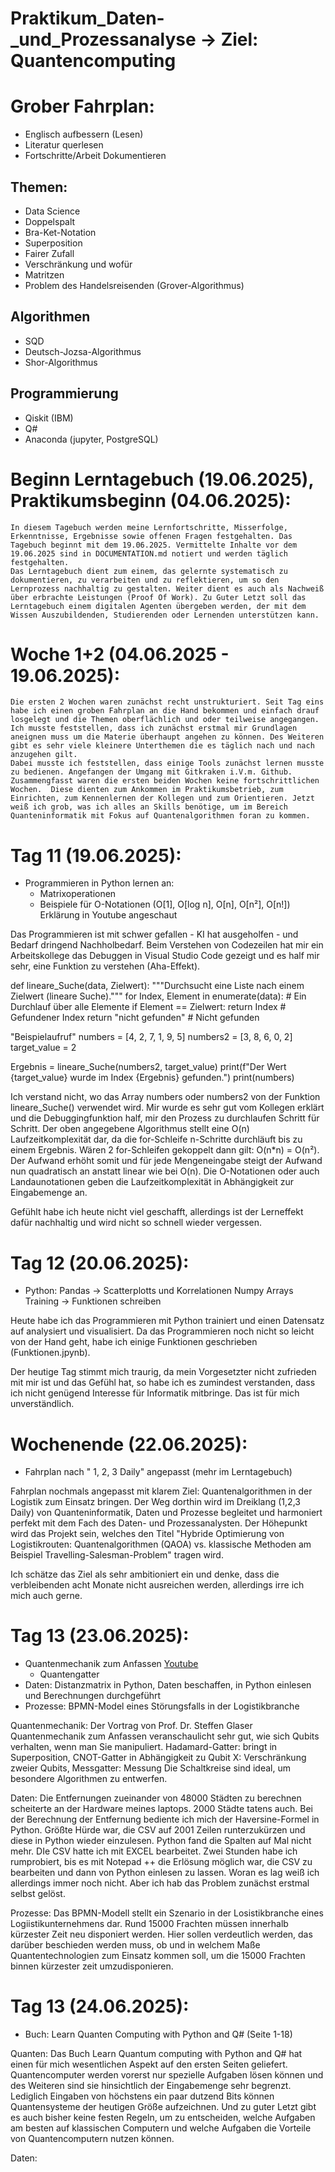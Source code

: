 # Praktikum_Daten-_und_Prozessanalyse -> Ziel: Quantencomputing

# Grober Fahrplan:
  - Englisch aufbessern (Lesen)
  - Literatur querlesen
  - Fortschritte/Arbeit Dokumentieren
## Themen:
  - Data Science
  - Doppelspalt
  - Bra-Ket-Notation
  - Superposition
  - Fairer Zufall
  - Verschränkung und wofür
  - Matritzen
  - Problem des Handelsreisenden (Grover-Algorithmus)
## Algorithmen
  - SQD
  - Deutsch-Jozsa-Algorithmus
  - Shor-Algorithmus
## Programmierung
  - Qiskit (IBM)
  - Q#
  - Anaconda (jupyter, PostgreSQL)


# Beginn Lerntagebuch (19.06.2025), Praktikumsbeginn (04.06.2025):

    In diesem Tagebuch werden meine Lernfortschritte, Misserfolge, Erkenntnisse, Ergebnisse sowie offenen Fragen festgehalten. Das Tagebuch beginnt mit dem 19.06.2025. Vermittelte Inhalte vor dem 19.06.2025 sind in DOCUMENTATION.md notiert und werden täglich festgehalten. 
    Das Lerntagebuch dient zum einem, das gelernte systematisch zu dokumentieren, zu verarbeiten und zu reflektieren, um so den Lernprozess nachhaltig zu gestalten. Weiter dient es auch als Nachweiß über erbrachte Leistungen (Proof Of Work). Zu Guter Letzt soll das Lerntagebuch einem digitalen Agenten übergeben werden, der mit dem Wissen Auszubildenden, Studierenden oder Lernenden unterstützen kann. 


# Woche 1+2 (04.06.2025 - 19.06.2025):
    Die ersten 2 Wochen waren zunächst recht unstrukturiert. Seit Tag eins habe ich einen groben Fahrplan an die Hand bekommen und einfach drauf losgelegt und die Themen oberflächlich und oder teilweise angegangen. Ich musste feststellen, dass ich zunächst erstmal mir Grundlagen aneignen muss um die Materie überhaupt angehen zu können. Des Weiteren gibt es sehr viele kleinere Unterthemen die es täglich nach und nach anzugehen gilt. 
    Dabei musste ich feststellen, dass einige Tools zunächst lernen musste zu bedienen. Angefangen der Umgang mit Gitkraken i.V.m. Github. 
    Zusammengfasst waren die ersten beiden Wochen keine fortschrittlichen Wochen.  Diese dienten zum Ankommen im Praktikumsbetrieb, zum Einrichten, zum Kennenlernen der Kollegen und zum Orientieren. Jetzt weiß ich grob, was ich alles an Skills benötige, um im Bereich Quanteninformatik mit Fokus auf Quantenalgorithmen foran zu kommen. 

# Tag 11 (19.06.2025):
  - Programmieren in Python lernen an: 
    * Matrixoperationen
    * Beispiele für O-Notationen (O[1], O[log n], O[n], O[n²], O[n!])
        Erklärung in Youtube angeschaut

Das Programmieren ist mit schwer gefallen - KI hat ausgeholfen - und Bedarf dringend Nachholbedarf. Beim Verstehen von Codezeilen hat mir ein Arbeitskollege das Debuggen in Visual Studio Code gezeigt und es half mir sehr, eine Funktion zu verstehen (Aha-Effekt).

def lineare_Suche(data, Zielwert):
    """Durchsucht eine Liste nach einem Zielwert (lineare Suche)."""
    for Index, Element in enumerate(data):  # Ein Durchlauf über alle Elemente
        if Element == Zielwert:
            return Index  # Gefundener Index
    return "nicht gefunden"  # Nicht gefunden

"Beispielaufruf"
numbers = [4, 2, 7, 1, 9, 5]
numbers2 = [3, 8, 6, 0, 2]
target_value = 2

Ergebnis = lineare_Suche(numbers2, target_value)
print(f"Der Wert {target_value} wurde im Index {Ergebnis} gefunden.")
print(numbers)

Ich verstand nicht, wo das Array numbers oder numbers2 von der Funktion lineare_Suche() verwendet wird. Mir wurde es sehr gut vom Kollegen erklärt und die Debuggingfunktion half, mir den Prozess zu durchlaufen Schritt für Schritt. 
Der oben angegebene Algorithmus stellt eine O(n) Laufzeitkomplexität dar, da die for-Schleife n-Schritte durchläuft bis zu einem Ergebnis. Wären 2 for-Schleifen gekoppelt dann gilt: O(n*n) = O(n²). Der Aufwand erhöht somit und für jede Mengeneingabe steigt der Aufwand nun quadratisch an anstatt linear wie bei O(n). 
Die O-Notationen oder auch Landaunotationen geben die Laufzeitkomplexität in Abhängigkeit zur Eingabemenge an. 

Gefühlt habe ich heute nicht viel geschafft, allerdings ist der Lerneffekt dafür nachhaltig und wird nicht so schnell wieder vergessen.

# Tag 12 (20.06.2025):
  - Python: Pandas -> Scatterplotts und Korrelationen
            Numpy Arrays
            Training -> Funktionen schreiben

Heute habe ich das Programmieren mit Python trainiert und einen Datensatz auf analysiert und visualisiert. Da das Programmieren noch nicht so leicht von der Hand geht, habe ich einige Funktionen geschrieben (Funktionen.jpynb).

Der heutige Tag stimmt mich traurig, da mein Vorgesetzter nicht zufrieden mit mir ist und das Gefühl hat, so habe ich es zumindest verstanden, dass ich nicht genügend Interesse für Informatik mitbringe. Das ist für mich unverständlich. 

# Wochenende (22.06.2025):
  - Fahrplan nach " 1, 2, 3 Daily" angepasst (mehr im Lerntagebuch)

Fahrplan nochmals angepasst mit klarem Ziel: Quantenalgorithmen in der Logistik zum Einsatz bringen. Der Weg dorthin wird im Dreiklang (1,2,3 Daily) von Quanteninformatik, Daten und Prozesse begleitet und harmoniert perfekt mit 
dem Fach des Daten- und Prozessanalysten. Der Höhepunkt wird das Projekt sein, welches den Titel "Hybride Optimierung von Logistikrouten: Quantenalgorithmen (QAOA) vs. klassische Methoden am Beispiel Travelling-Salesman-Problem" tragen wird.

Ich schätze das Ziel als sehr ambitioniert ein und denke, dass die verbleibenden acht Monate nicht ausreichen werden, allerdings irre ich mich auch gerne. 

# Tag 13 (23.06.2025):
  - Quantenmechanik zum Anfassen [Youtube](https://www.youtube.com/watch?v=LaGPEWb1VFk)
    * Quantengatter
  - Daten: Distanzmatrix in Python, Daten beschaffen, in Python einlesen und Berechnungen durchgeführt
  - Prozesse: BPMN-Model eines Störungsfalls in der Logistikbranche

Quantenmechanik:
Der Vortrag von Prof. Dr. Steffen Glaser Quantenmechanik zum Anfassen veranschaulicht sehr gut, wie sich Qubits verhalten, wenn man Sie manipuliert. 
Hadamard-Gatter: bringt in Superposition, CNOT-Gatter in Abhängigkeit zu Qubit X: Verschränkung zweier Qubits, Messgatter: Messung
Die Schaltkreise sind ideal, um besondere Algorithmen zu entwerfen. 

Daten:
Die Entfernungen zueinander von 48000 Städten zu berechnen scheiterte an der Hardware meines laptops. 2000 Städte tatens auch. Bei der Berechnung der Entfernung bediente
ich mich der Haversine-Formel in Python. 
Größte Hürde war, die CSV auf 2001 Zeilen runterzukürzen und diese in Python wieder einzulesen. Python fand die Spalten auf Mal nicht mehr. DIe CSV hatte ich mit EXCEL 
bearbeitet. Zwei Stunden habe ich rumprobiert, bis es mit Notepad ++ die Erlösung möglich war, die CSV zu bearbeiten und dann von Python einlesen zu lassen. Woran es lag 
weiß ich allerdings immer noch nicht. Aber ich hab das Problem zunächst erstmal selbst gelöst. 

Prozesse: 
Das BPMN-Modell stellt ein Szenario in der Losistikbranche eines Logiistikunternehmens dar. Rund 15000 Frachten müssen innerhalb kürzester Zeit neu disponiert werden. Hier
sollen verdeutlich werden, das darüber beschieden werden muss, ob und in welchem Maße Quantentechnologien zum Einsatz kommen soll, um die 15000 Frachten binnen kürzester zeit
umzudisponieren.


# Tag 13 (24.06.2025):
  - Buch: Learn Quanten Computing with Python and Q# (Seite 1-18)

Quanten:
Das Buch Learn Quantum computing with Python and Q# hat einen für mich wesentlichen Aspekt auf den ersten Seiten geliefert. Quantencomputer werden vorerst nur
spezielle Aufgaben lösen können und des Weiteren sind sie hinsichtlich der Eingabemenge sehr begrenzt. Lediglich Eingaben von höchstens ein paar dutzend Bits 
können Quantensysteme der heutigen Größe aufzeichnen. Und zu guter Letzt gibt es auch bisher keine festen Regeln, um zu entscheiden, welche Aufgaben am besten
auf klassischen Computern und welche Aufgaben die Vorteile von Quantencomputern nutzen können.

Daten:











